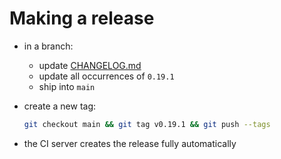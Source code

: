 # Making a release

- in a branch:
  - update [CHANGELOG.md](../CHANGELOG.md)
  - update all occurrences of `0.19.1`
  - ship into `main`
- create a new tag:

  ```bash
  git checkout main && git tag v0.19.1 && git push --tags
  ```
- the CI server creates the release fully automatically
